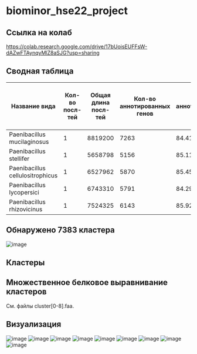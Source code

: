 # biominor_hse22_project
## Ссылка на колаб
https://colab.research.google.com/drive/17bUoisEUFFsW-dAZwFTAynqyMlZ8aSJG?usp=sharing
## Сводная таблица
|Название вида|Кол-во посл-тей|Общая длина посл-тей|Кол-во аннотированных генов|Доля аннотированных генов|Кол-во участков с zh-score >500|Общая длина участков с zh-score >500|
|-|-|-|-|-|-|-|
|Paenibacillus mucilaginosus|1|8819200|7263|84.41%|28691|285594|
|Paenibacillus stellifer|1|5658798|5156|85.11%|15096|146048|
|Paenibacillus cellulositrophicus|1|6527962|5870|85.45%|16025|156578|
|Paenibacillus lycopersici|1|6743310|5791|84.29%|57045|556554|
|Paenibacillus rhizovicinus|1|7524325|6143|85.92%|42124|407728|

## Обнаружено 7383 кластера
![image](https://user-images.githubusercontent.com/33320473/173239491-c5d3568e-0e2e-46cf-9817-61e6cb7d9871.png)
## Кластеры
## Множественное белковое выравнивание кластеров
См. файлы cluster[0-8].faa.
## Визуализация
![image](https://user-images.githubusercontent.com/33320473/173243510-aed2ed98-1e5d-4c84-a091-4476616d7d0f.png)
![image](https://user-images.githubusercontent.com/33320473/173243513-f6767133-6974-49f3-b295-a9e60b759cc0.png)
![image](https://user-images.githubusercontent.com/33320473/173243518-db94f932-8092-4dcc-98d5-437a8ac2c1fc.png)
![image](https://user-images.githubusercontent.com/33320473/173243520-e575f315-bbd6-4459-be18-99ee4668be5a.png)
![image](https://user-images.githubusercontent.com/33320473/173243527-e0798250-c072-4a4c-b31a-d638aae342eb.png)
![image](https://user-images.githubusercontent.com/33320473/173243532-96e280fa-b086-447b-98d3-d9c6b769575a.png)
![image](https://user-images.githubusercontent.com/33320473/173243554-15655f4f-f6b6-4480-967f-ec477ff836a9.png)
![image](https://user-images.githubusercontent.com/33320473/173243565-4dc1f794-bae4-4def-954d-5a7ed380a9a9.png)
![image](https://user-images.githubusercontent.com/33320473/173243583-0a2a77e2-11a7-4a1a-ba70-5aa8cf379ae6.png)
